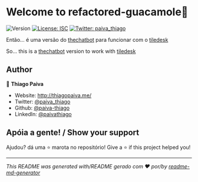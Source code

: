 # Welcome to refactored-guacamole🥑 ️
![Version](https://img.shields.io/badge/version-0.0.1--BETA-blue.svg?cacheSeconds=2592000)
[![License: ISC](https://img.shields.io/badge/License-ISC-yellow.svg)](#)
[![Twitter: paiva\_thiago](https://img.shields.io/twitter/follow/paiva\_thiago.svg?style=social)](https://twitter.com/paiva\_thiago)

Então... é uma versão do [thechatbot](https://github.com/paiva-thiago/thechatbot) para funcionar com o [tiledesk](https://tiledesk.com/)

So... this is a [thechatbot](https://github.com/paiva-thiago/thechatbot) version to work with [tiledesk](https://tiledesk.com/)


## Author

👤 **Thiago Paiva**

* Website: http://thiagopaiva.me/
* Twitter: [@paiva\_thiago](https://twitter.com/paiva\_thiago)
* Github: [@paiva-thiago](https://github.com/paiva-thiago)
* LinkedIn: [@paivathiago](https://linkedin.com/in/paivathiago)

## Apóia a gente! / Show your support

Ajudou? dá uma ⭐️ marota no repositório!
Give a ⭐️ if this project helped you!



***
_This README was generated with/README gerado com ❤️ por/by [readme-md-generator](https://github.com/kefranabg/readme-md-generator)_